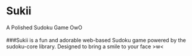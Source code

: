 # Sukii
A Polished Sudoku Game OwO
<br><br>
###Sukii is a fun and adorable web-based Sudoku game powered by the sudoku-core library. Designed to bring a smile to your face >w<
